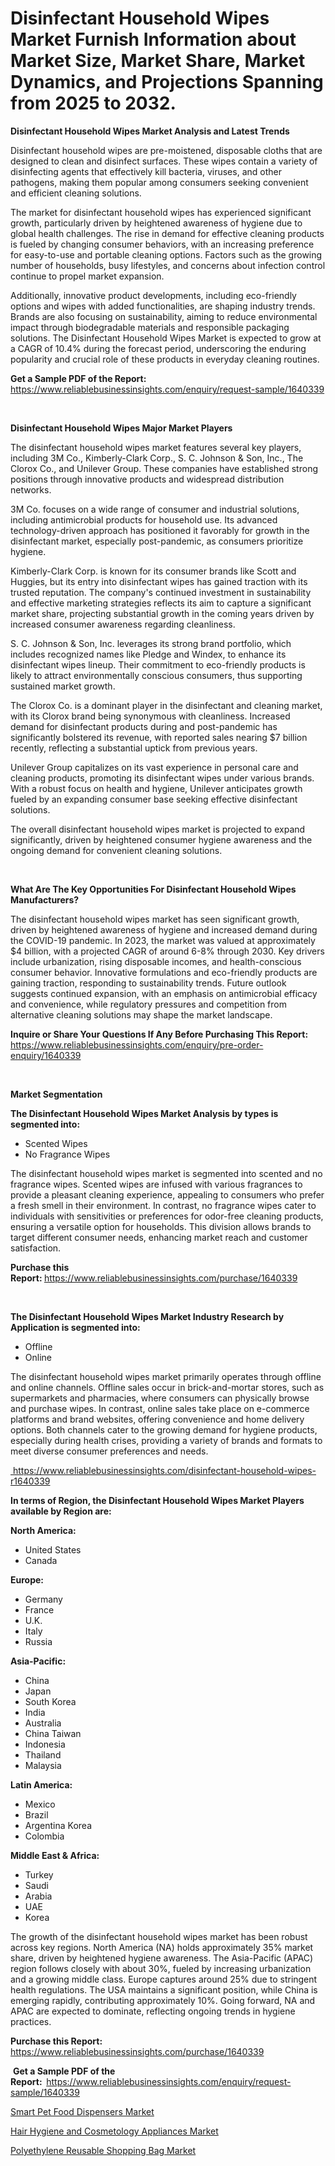 <p><h1>Disinfectant Household Wipes Market Furnish Information about Market Size, Market Share, Market Dynamics, and Projections Spanning from 2025 to 2032.</h1></p><p><strong>Disinfectant Household Wipes Market Analysis and Latest Trends</strong></p>
<p><p>Disinfectant household wipes are pre-moistened, disposable cloths that are designed to clean and disinfect surfaces. These wipes contain a variety of disinfecting agents that effectively kill bacteria, viruses, and other pathogens, making them popular among consumers seeking convenient and efficient cleaning solutions.</p><p>The market for disinfectant household wipes has experienced significant growth, particularly driven by heightened awareness of hygiene due to global health challenges. The rise in demand for effective cleaning products is fueled by changing consumer behaviors, with an increasing preference for easy-to-use and portable cleaning options. Factors such as the growing number of households, busy lifestyles, and concerns about infection control continue to propel market expansion.</p><p>Additionally, innovative product developments, including eco-friendly options and wipes with added functionalities, are shaping industry trends. Brands are also focusing on sustainability, aiming to reduce environmental impact through biodegradable materials and responsible packaging solutions. The Disinfectant Household Wipes Market is expected to grow at a CAGR of 10.4% during the forecast period, underscoring the enduring popularity and crucial role of these products in everyday cleaning routines.</p></p>
<p><strong>Get a Sample PDF of the Report:&nbsp;</strong> <a href="https://www.reliablebusinessinsights.com/enquiry/request-sample/1640339?utm_campaign=1117&utm_medium=2&utm_source=Github&utm_content=ia&utm_term=09022025&utm_id=disinfectant-household-wipes">https://www.reliablebusinessinsights.com/enquiry/request-sample/1640339</a></p>
<p>&nbsp;</p>
<p><strong>Disinfectant Household Wipes Major Market Players</strong></p>
<p><p>The disinfectant household wipes market features several key players, including 3M Co., Kimberly-Clark Corp., S. C. Johnson & Son, Inc., The Clorox Co., and Unilever Group. These companies have established strong positions through innovative products and widespread distribution networks.</p><p>3M Co. focuses on a wide range of consumer and industrial solutions, including antimicrobial products for household use. Its advanced technology-driven approach has positioned it favorably for growth in the disinfectant market, especially post-pandemic, as consumers prioritize hygiene.</p><p>Kimberly-Clark Corp. is known for its consumer brands like Scott and Huggies, but its entry into disinfectant wipes has gained traction with its trusted reputation. The company's continued investment in sustainability and effective marketing strategies reflects its aim to capture a significant market share, projecting substantial growth in the coming years driven by increased consumer awareness regarding cleanliness.</p><p>S. C. Johnson & Son, Inc. leverages its strong brand portfolio, which includes recognized names like Pledge and Windex, to enhance its disinfectant wipes lineup. Their commitment to eco-friendly products is likely to attract environmentally conscious consumers, thus supporting sustained market growth.</p><p>The Clorox Co. is a dominant player in the disinfectant and cleaning market, with its Clorox brand being synonymous with cleanliness. Increased demand for disinfectant products during and post-pandemic has significantly bolstered its revenue, with reported sales nearing $7 billion recently, reflecting a substantial uptick from previous years.</p><p>Unilever Group capitalizes on its vast experience in personal care and cleaning products, promoting its disinfectant wipes under various brands. With a robust focus on health and hygiene, Unilever anticipates growth fueled by an expanding consumer base seeking effective disinfectant solutions.</p><p>The overall disinfectant household wipes market is projected to expand significantly, driven by heightened consumer hygiene awareness and the ongoing demand for convenient cleaning solutions.</p></p>
<p>&nbsp;</p>
<p><strong>What Are The Key Opportunities For Disinfectant Household Wipes Manufacturers?</strong></p>
<p><p>The disinfectant household wipes market has seen significant growth, driven by heightened awareness of hygiene and increased demand during the COVID-19 pandemic. In 2023, the market was valued at approximately $4 billion, with a projected CAGR of around 6-8% through 2030. Key drivers include urbanization, rising disposable incomes, and health-conscious consumer behavior. Innovative formulations and eco-friendly products are gaining traction, responding to sustainability trends. Future outlook suggests continued expansion, with an emphasis on antimicrobial efficacy and convenience, while regulatory pressures and competition from alternative cleaning solutions may shape the market landscape.</p></p>
<p><strong>Inquire or Share Your Questions If Any Before Purchasing This Report:</strong> <a href="https://www.reliablebusinessinsights.com/enquiry/pre-order-enquiry/1640339?utm_campaign=1117&utm_medium=2&utm_source=Github&utm_content=ia&utm_term=09022025&utm_id=disinfectant-household-wipes">https://www.reliablebusinessinsights.com/enquiry/pre-order-enquiry/1640339</a></p>
<p>&nbsp;</p>
<p><strong>Market Segmentation</strong></p>
<p><strong>The Disinfectant Household Wipes Market Analysis by types is segmented into:</strong></p>
<p><ul><li>Scented Wipes</li><li>No Fragrance Wipes</li></ul></p>
<p><p>The disinfectant household wipes market is segmented into scented and no fragrance wipes. Scented wipes are infused with various fragrances to provide a pleasant cleaning experience, appealing to consumers who prefer a fresh smell in their environment. In contrast, no fragrance wipes cater to individuals with sensitivities or preferences for odor-free cleaning products, ensuring a versatile option for households. This division allows brands to target different consumer needs, enhancing market reach and customer satisfaction.</p></p>
<p><strong>Purchase this Report:&nbsp;</strong><a href="https://www.reliablebusinessinsights.com/purchase/1640339?utm_campaign=1117&utm_medium=2&utm_source=Github&utm_content=ia&utm_term=09022025&utm_id=disinfectant-household-wipes">https://www.reliablebusinessinsights.com/purchase/1640339</a></p>
<p>&nbsp;</p>
<p><strong>The Disinfectant Household Wipes Market Industry Research by Application is segmented into:</strong></p>
<p><ul><li>Offline</li><li>Online</li></ul></p>
<p><p>The disinfectant household wipes market primarily operates through offline and online channels. Offline sales occur in brick-and-mortar stores, such as supermarkets and pharmacies, where consumers can physically browse and purchase wipes. In contrast, online sales take place on e-commerce platforms and brand websites, offering convenience and home delivery options. Both channels cater to the growing demand for hygiene products, especially during health crises, providing a variety of brands and formats to meet diverse consumer preferences and needs.</p></p>
<p><a href="https://www.reliablebusinessinsights.com/disinfectant-household-wipes-r1640339?utm_campaign=1117&utm_medium=2&utm_source=Github&utm_content=ia&utm_term=09022025&utm_id=disinfectant-household-wipes">&nbsp;https://www.reliablebusinessinsights.com/disinfectant-household-wipes-r1640339</a></p>
<p><strong>In terms of Region, the Disinfectant Household Wipes Market Players available by Region are:</strong></p>
<p>
    <p> <strong> North America: </strong>
        <ul>
            <li>United States</li>
            <li>Canada</li>
        </ul>
        </p> 
    <p> <strong> Europe: </strong>
        <ul>
            <li>Germany</li>
            <li>France</li>
            <li>U.K.</li>
            <li>Italy</li>
            <li>Russia</li>
        </ul>
        </p> 
    <p> <strong> Asia-Pacific: </strong>
        <ul>
            <li>China</li>
            <li>Japan</li>
            <li>South Korea</li>
            <li>India</li>
            <li>Australia</li>
            <li>China Taiwan</li>
            <li>Indonesia</li>
            <li>Thailand</li>
            <li>Malaysia</li>
        </ul>
        </p> 
    <p> <strong> Latin America: </strong>
        <ul>
            <li>Mexico</li>
            <li>Brazil</li>
            <li>Argentina Korea</li>
            <li>Colombia</li>
        </ul>
        </p> 
    <p> <strong> Middle East & Africa: </strong>
        <ul>
            <li>Turkey</li>
            <li>Saudi</li>
            <li>Arabia</li>
            <li>UAE</li>
            <li>Korea</li>
        </ul>
    </p>
    </p>
<p><p>The growth of the disinfectant household wipes market has been robust across key regions. North America (NA) holds approximately 35% market share, driven by heightened hygiene awareness. The Asia-Pacific (APAC) region follows closely with about 30%, fueled by increasing urbanization and a growing middle class. Europe captures around 25% due to stringent health regulations. The USA maintains a significant position, while China is emerging rapidly, contributing approximately 10%. Going forward, NA and APAC are expected to dominate, reflecting ongoing trends in hygiene practices.</p></p>
<p><strong>Purchase this Report: </strong><a href="https://www.reliablebusinessinsights.com/purchase/1640339?utm_campaign=1117&utm_medium=2&utm_source=Github&utm_content=ia&utm_term=09022025&utm_id=disinfectant-household-wipes">https://www.reliablebusinessinsights.com/purchase/1640339</a></p>
<p>&nbsp;<strong>Get a Sample PDF of the Report:&nbsp;&nbsp;</strong><a href="https://www.reliablebusinessinsights.com/enquiry/request-sample/1640339?utm_campaign=1117&utm_medium=2&utm_source=Github&utm_content=ia&utm_term=09022025&utm_id=disinfectant-household-wipes">https://www.reliablebusinessinsights.com/enquiry/request-sample/1640339</a></p>
<p><strong></strong></p>
<p><p><a href="https://github.com/dibesnayee/Market-Research-Report-List-1/blob/main/smart-pet-food-dispensers-market.md?utm_campaign=1117&utm_medium=2&utm_source=Github&utm_content=ia&utm_term=09022025&utm_id=disinfectant-household-wipes">Smart Pet Food Dispensers Market</a></p><p><a href="https://github.com/bosiwajman/Market-Research-Report-List-1/blob/main/hair-hygiene-and-cosmetology-appliances-market.md?utm_campaign=1117&utm_medium=2&utm_source=Github&utm_content=ia&utm_term=09022025&utm_id=disinfectant-household-wipes">Hair Hygiene and Cosmetology Appliances Market</a></p><p><a href="https://github.com/indrystar/Market-Research-Report-List-5/blob/main/polyethylene-reusable-shopping-bag-market.md?utm_campaign=1117&utm_medium=2&utm_source=Github&utm_content=ia&utm_term=09022025&utm_id=disinfectant-household-wipes">Polyethylene Reusable Shopping Bag Market</a></p></p>